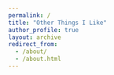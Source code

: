 ```yaml
---
permalink: /
title: "Other Things I Like"
author_profile: true
layout: archive
redirect_from: 
  - /about/
  - /about.html
---
```


